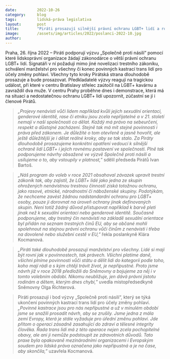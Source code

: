 ```yaml
---
date:         2022-10-26
category:     blog
tags:         lidská-práva legislativa
layout:       post
title:        "Piráti prosazují silnější právní ochranu LGBT+ lidí a rovnoprávnost. Podporují proto výzvu „Společně proti násilí“"
image:        /assets/img/articles/2022/poslanci-2022-10.jpg
author:       
---
```


Praha, 26. října 2022 – Piráti podporují výzvu „Společně proti násilí“ pomocí které lidskoprávní organizace žádají zákonodárce o větší právní ochranu LGBT+ lidí. Signatáři v ní požadují mimo jiné novelizaci trestního zákoníku, schválení manželství pro všechny či konec povinných kastrací trans lidí pro účely změny pohlaví. Všechny tyto kroky Pirátská strana dlouhodobě prosazuje a bude prosazovat. Předkladatelé výzvy reagují na tragickou událost, při které v centru Bratislavy střelec zaútočil na LGBT+ kavárnu a zavraždil dva muže. V centru Prahy proběhne dnes i demonstrace, která má na situaci a nedostatečnou ochranu LGBT+ lidí upozornit, zúčastní se jí i členové Pirátů.

> *„Projevy nenávisti vůči lidem například kvůli jejich sexuální orientaci, genderové identitě, rase či etniku jsou zcela nepřijatelné a v 21. století nemají v naší společnosti co dělat.  Každý má právo na sebeurčení, respekt a důstojné zacházení. Stejně tak má mít stejné povinnosti i práva před zákonem. Je důležité o tom otevřeně a jasně hovořit, ale ještě důležitější je i dělat reálné kroky, aby se tak stalo. Za Piráty dlouhodobě prosazujeme konkrétní opatření vedoucí k silnější ochraně lidí LGBT+ i jejich rovnému postavení ve společnosti. Plně tak podporujeme návrhy obsažené ve výzvě Společně proti násilí a usilujeme o to, aby vstoupily v platnost,”* sdělil předseda Pirátů Ivan Bartoš.

> *„Náš program do voleb v roce 2021 obsahoval závazek upravit trestní zákoník tak, aby zajistil, že LGBT+ lidé jako jedna ze skupin ohrožených nenávistnou trestnou činností získá totožnou ochranu, jako rasové, etnické, národnostní či náboženské skupiny. Podotýkám, že nechceme zavést žádnou nadstandardní ochranu pro LGBT+ osoby, pouze ji dorovnat na úroveň ochrany jinak definovaných skupin. Není totiž žádný důvod přistupovat například k barvě pleti jinak než k sexuální orientaci nebo genderové identitě. Současně podporujeme, aby trestný čin nenávisti na základě sexuální orientace byl přidán na seznam trestných činů EU, aby se občané mohli spolehnout na stejnou právní ochranu vůči činům z nenávisti i třeba na dovolené nebo služební cestě v EU,”* řekla poslankyně Klára Kocmanová.

> *„Piráti také dlouhodobě prosazují manželství pro všechny. Lidé si mají být rovni jak v povinnostech, tak právech. Všichni platíme daně, všichni plníme povinnosti vůči státu a dělit lidi do kategorií podle toho, koho mají rádi a s kým chtějí trávit život, je nepřípustné. Proto jsme návrh již v roce 2018 předložili do Sněmovny a bojujeme za něj i v tomto volebním období. Nikomu neubližuje, jen dává právní jistotu rodinám a dětem, kterým dnes chybí,”* uvedla místopředsedkyně Sněmovny Olga Richterová.

> Piráti prosazují i bod výzvy „Společně proti násilí“, který se týká ukončení povinných kastrací trans lidí pro účely změny pohlaví. *„Povinné kastrace jsou pro nás nepřípustné a už v minulém období jsme se snažili prosadit návrh, aby se zrušily. Jsme jedna z mála zemí Evropy, která je stále vyžaduje pro úřední změnu pohlaví. Jde přitom o operaci zásadně zasahující do zdraví a tělesné integrity člověka. Řada trans lidí má z této operace nejen zcela pochopitelné obavy, ale ani ji nemůže podstoupit ze zdravotních důvodů. Tato praxe byla opakovaně mezinárodními organizacemi i Evropským soudem pro lidská práva označena jako nepřípustná a je na čase, aby skončila,”* uzavřela Kocmanová. 
